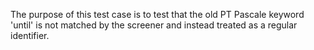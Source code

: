The purpose of this test case is to test that the old PT Pascale keyword 'until' is not matched by the screener and instead treated as a regular identifier.
